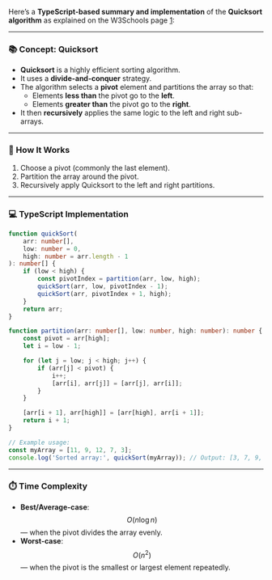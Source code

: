 Here’s a **TypeScript-based summary and implementation** of the **Quicksort algorithm** as explained on the W3Schools page [1](https://www.w3schools.com/dsa/dsa_algo_quicksort.php):

---

### 📚 Concept: Quicksort

- **Quicksort** is a highly efficient sorting algorithm.
- It uses a **divide-and-conquer** strategy.
- The algorithm selects a **pivot** element and partitions the array so that:
  - Elements **less than** the pivot go to the **left**.
  - Elements **greater than** the pivot go to the **right**.
- It then **recursively** applies the same logic to the left and right sub-arrays.

---

### 🔁 How It Works

1. Choose a pivot (commonly the last element).
2. Partition the array around the pivot.
3. Recursively apply Quicksort to the left and right partitions.

---

### 💻 TypeScript Implementation

```typescript
function quickSort(
	arr: number[],
	low: number = 0,
	high: number = arr.length - 1
): number[] {
	if (low < high) {
		const pivotIndex = partition(arr, low, high);
		quickSort(arr, low, pivotIndex - 1);
		quickSort(arr, pivotIndex + 1, high);
	}
	return arr;
}

function partition(arr: number[], low: number, high: number): number {
	const pivot = arr[high];
	let i = low - 1;

	for (let j = low; j < high; j++) {
		if (arr[j] < pivot) {
			i++;
			[arr[i], arr[j]] = [arr[j], arr[i]];
		}
	}

	[arr[i + 1], arr[high]] = [arr[high], arr[i + 1]];
	return i + 1;
}

// Example usage:
const myArray = [11, 9, 12, 7, 3];
console.log('Sorted array:', quickSort(myArray)); // Output: [3, 7, 9, 11, 12]
```

---

### ⏱️ Time Complexity

- **Best/Average-case**: $$O(n \log n)$$ — when the pivot divides the array evenly.
- **Worst-case**: $$O(n^2)$$ — when the pivot is the smallest or largest element repeatedly.

